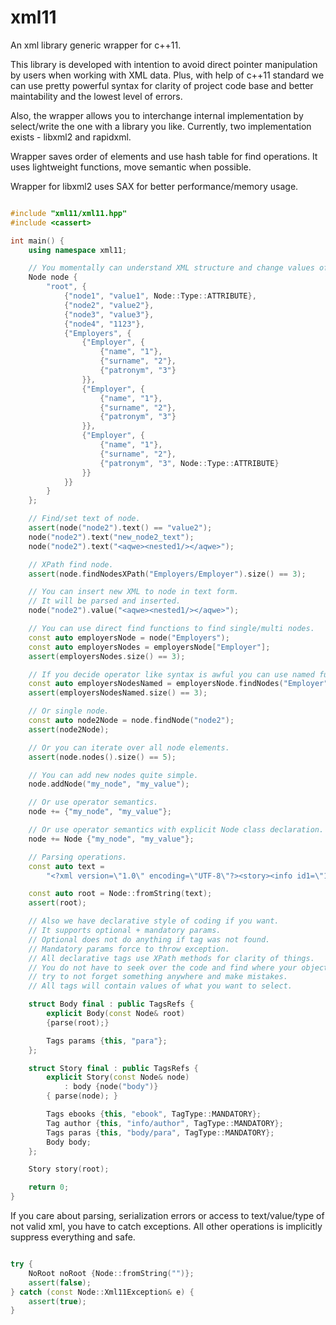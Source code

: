 # xml11
An xml library generic wrapper for c++11.

This library is developed with intention to avoid direct pointer manipulation by
users when working with XML data.
Plus, with help of c++11 standard we can use pretty powerful syntax for clarity
of project code base and better maintability and the lowest level of errors.

Also, the wrapper allows you to interchange internal implementation by
select/write the one with a library you like.
Currently, two implementation exists - libxml2 and rapidxml.

Wrapper saves order of elements and use hash table for find operations.
It uses lightweight functions, move semantic when possible.

Wrapper for libxml2 uses SAX for better performance/memory usage.

```c++

#include "xml11/xml11.hpp"
#include <cassert>

int main() {
    using namespace xml11;

    // You momentally can understand XML structure and change values of it.
    Node node {
        "root", {
            {"node1", "value1", Node::Type::ATTRIBUTE},
            {"node2", "value2"},
            {"node3", "value3"},
            {"node4", "1123"},
            {"Employers", {
                {"Employer", {
                    {"name", "1"},
                    {"surname", "2"},
                    {"patronym", "3"}
                }},
                {"Employer", {
                    {"name", "1"},
                    {"surname", "2"},
                    {"patronym", "3"}
                }},
                {"Employer", {
                    {"name", "1"},
                    {"surname", "2"},
                    {"patronym", "3", Node::Type::ATTRIBUTE}
                }}
            }}
        }
    };

    // Find/set text of node.
    assert(node("node2").text() == "value2");
    node("node2").text("new_node2_text");
    node("node2").text("<aqwe><nested1/></aqwe>");

    // XPath find node.
    assert(node.findNodesXPath("Employers/Employer").size() == 3);

    // You can insert new XML to node in text form.
    // It will be parsed and inserted.
    node("node2").value("<aqwe><nested1/></aqwe>");

    // You can use direct find functions to find single/multi nodes.
    const auto employersNode = node("Employers");
    const auto employersNodes = employersNode["Employer"];
    assert(employersNodes.size() == 3);

    // If you decide operator like syntax is awful you can use named function.
    const auto employersNodesNamed = employersNode.findNodes("Employer");
    assert(employersNodesNamed.size() == 3);

    // Or single node.
    const auto node2Node = node.findNode("node2");
    assert(node2Node);

    // Or you can iterate over all node elements.
    assert(node.nodes().size() == 5);

    // You can add new nodes quite simple.
    node.addNode("my_node", "my_value");

    // Or use operator semantics.
    node += {"my_node", "my_value"};

    // Or use operator semantics with explicit Node class declaration.
    node += Node {"my_node", "my_value"};

    // Parsing operations.
    const auto text =
        "<?xml version=\"1.0\" encoding=\"UTF-8\"?><story><info id1=\"123456789\" id2=\"555\"><author id3=\"009\">John Fleck</author><date>June 2, 2002</date><keyword>example</keyword></info><body><headline>This is the headline</headline><para>Para1</para><para>Para2</para><para>Para3</para><nested1><nested2 id=\"\">nested2 text фыв</nested2></nested1></body><ebook/><ebook/></story>";

    const auto root = Node::fromString(text);
    assert(root);

    // Also we have declarative style of coding if you want.
    // It supports optional + mandatory params.
    // Optional does not do anything if tag was not found.
    // Mandatory params force to throw exception.
    // All declarative tags use XPath methods for clarity of things.
    // You do not have to seek over the code and find where your objects filled,
    // try to not forget something anywhere and make mistakes.
    // All tags will contain values of what you want to select.

    struct Body final : public TagsRefs {
        explicit Body(const Node& root)
        {parse(root);}

        Tags params {this, "para"};
    };

    struct Story final : public TagsRefs {
        explicit Story(const Node& node)
            : body {node("body")}
        { parse(node); }

        Tags ebooks {this, "ebook", TagType::MANDATORY};
        Tag author {this, "info/author", TagType::MANDATORY};
        Tags paras {this, "body/para", TagType::MANDATORY};
        Body body;
    };

    Story story(root);

    return 0;
}

```

If you care about parsing, serialization errors or access to text/value/type of not
valid xml, you have to catch exceptions. All other operations is implicitly
suppress everything and safe.

```c++

try {
    NoRoot noRoot {Node::fromString("")};
    assert(false);
} catch (const Node::Xml11Exception& e) {
    assert(true);
}

```
